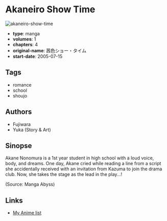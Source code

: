 # Akaneiro Show Time

![akaneiro-show-time](https://cdn.myanimelist.net/images/manga/1/159482.jpg)

-   **type**: manga
-   **volumes**: 1
-   **chapters**: 4
-   **original-name**: 茜色ショー・タイム
-   **start-date**: 2005-07-15

## Tags

-   romance
-   school
-   shoujo

## Authors

-   Fujiwara
-   Yuka (Story & Art)

## Sinopse

Akane Nonomura is a 1st year student in high school with a loud voice, body, and dreams. One day, Akane cried while reading a line from a script she accidentally received with an invitation from Kazuma to join the drama club. Now, she takes the stage as the lead in the play...!

(Source: Manga Abyss)

## Links

-   [My Anime list](https://myanimelist.net/manga/25072/Akaneiro_Show_Time)
